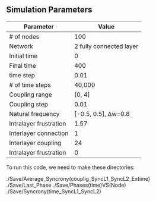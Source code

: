 ## Simulation Parameters
| Parameter     | Value      |
|--------------|--------------|
| # of nodes  | 100  | 
| Network  | 	2 fully connected layer  |
| Initial time  | 0  |
| Final time | 400  | 
| time step  | 0.01  |
| # of time steps  | 40,000  |
| Coupling range  | [0, 4] | 
| Coupling step  | 0.01  |
| Natural frequency  | [-0.5, 0.5], Δw=0.8  |
| Intralayer frustration  | 1.57  |
| Interlayer connection | 1  |
| Interlayer coupling  | 24  |
| Intralayer frustration  | 0 |


To run this code, we need to make these directories:


./Save/Average_Syncrony(couplig_SyncL1_SyncL2_Extime)
./Save/Last_Phase
./Save/Phases(time)VS(Node)
./Save/Syncrony(time_SyncL1_SyncL2)






